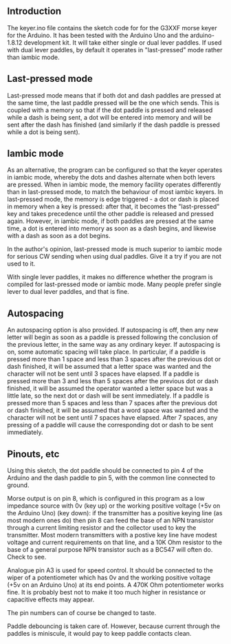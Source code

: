 Introduction
------------

The keyer.ino file contains the sketch code for for the G3XXF morse
keyer for the Arduino.  It has been tested with the Arduino Uno and
the arduino-1.8.12 development kit.  It will take either single or
dual lever paddles.  If used with dual lever paddles, by default it
operates in "last-pressed" mode rather than iambic mode.

Last-pressed mode
-----------------

Last-pressed mode means that if both dot and dash paddles are pressed
at the same time, the last paddle pressed will be the one which sends.
This is coupled with a memory so that if the dot paddle is pressed and
released while a dash is being sent, a dot will be entered into memory
and will be sent after the dash has finished (and similarly if the
dash paddle is pressed while a dot is being sent).

Iambic mode
-----------

As an alternative, the program can be configured so that the keyer
operates in iambic mode, whereby the dots and dashes alternate when
both levers are pressed.  When in iambic mode, the memory facility
operates differently than in last-pressed mode, to match the behaviour
of most iambic keyers.  In last-pressed mode, the memory is edge
triggered - a dot or dash is placed in memory when a key is pressed:
after that, it becomes the "last-pressed" key and takes precedence
until the other paddle is released and pressed again.  However, in
iambic mode, if both paddles are pressed at the same time, a dot is
entered into memory as soon as a dash begins, and likewise with a dash
as soon as a dot begins.

In the author's opinion, last-pressed mode is much superior to iambic
mode for serious CW sending when using dual paddles.  Give it a try if
you are not used to it.

With single lever paddles, it makes no difference whether the program
is compiled for last-pressed mode or iambic mode.  Many people prefer
single lever to dual lever paddles, and that is fine.
 
Autospacing
-----------

An autospacing option is also provided.  If autospacing is off, then
any new letter will begin as soon as a paddle is pressed following the
conclusion of the previous letter, in the same way as any ordinary
keyer.  If autospacing is on, some automatic spacing will take place.
In particular, if a paddle is pressed more than 1 space and less than
3 spaces after the previous dot or dash finished, it will be assumed
that a letter space was wanted and the character will not be sent
until 3 spaces have elapsed.  If a paddle is pressed more than 3 and
less than 5 spaces after the previous dot or dash finished, it will be
assumed the operator wanted a letter space but was a little late, so
the next dot or dash will be sent immediately.  If a paddle is pressed
more than 5 spaces and less than 7 spaces after the previous dot or
dash finished, it will be assumed that a word space was wanted and the
character will not be sent until 7 spaces have elapsed.  After 7
spaces, any pressing of a paddle will cause the corresponding dot or
dash to be sent immediately.

Pinouts, etc
------------
 
Using this sketch, the dot paddle should be connected to pin 4 of the
Arduino and the dash paddle to pin 5, with the common line connected
to ground.

Morse output is on pin 8, which is configured in this program as a low
impedance source with 0v (key up) or the working positive voltage (+5v
on the Arduino Uno) (key down): if the transmitter has a positive
keying line (as most modern ones do) then pin 8 can feed the base of
an NPN transistor through a current limiting resistor and the
collector used to key the transmitter.  Most modern transmitters with
a postive key line have modest voltage and current requirements on
that line, and a 10K Ohm resistor to the base of a general purpose NPN
transistor such as a BC547 will often do.  Check to see.

Analogue pin A3 is used for speed control.  It should be connected to
the wiper of a potentiometer which has 0v and the working positive
voltage (+5v on an Arduino Uno) at its end points.  A 470K Ohm
potentiometer works fine.  It is probably best not to make it too much
higher in resistance or capacitive effects may appear.

The pin numbers can of course be changed to taste.

Paddle debouncing is taken care of.  However, because current through
the paddles is miniscule, it would pay to keep paddle contacts clean.

